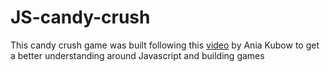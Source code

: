 # JS-candy-crush

This candy crush game was built following this <a href="https://www.youtube.com/watch?v=XD5sZWxwJUk" target="_blank">video</a> by Ania Kubow to get a better understanding around Javascript and building games
